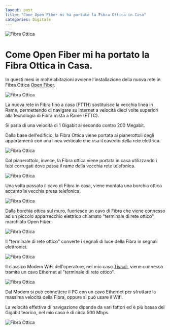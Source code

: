 ```yaml
---
layout: post
title: "Come Open Fiber mi ha portato la Fibra Ottica in Casa"
categories: Digitale
---
```


![Fibra Ottica](https://raw.githubusercontent.com/marcofromsicily/blog/master/images/fibra-0.jpg)

# Come Open Fiber mi ha portato la Fibra Ottica in Casa.

In questi mesi in molte abitazioni avviene l'installazione della nuova rete in Fibra Ottica [Open Fiber](https://openfiber.it/it).

![Fibra Ottica](https://raw.githubusercontent.com/marcofromsicily/blog/master/images/fibra-1.jpg)

La nuova rete in Fibra fino a casa (FTTH) sostituisce la vecchia linea in Rame, permettendo di navigare su internet a velocità dieci volte superiori alla tecnologia di Fibra mista a Rame (FTTC).

Si parla di una velocità di 1 Gigabit al secondo contro 200 Megabit.

Dalla base dell'edificio, la Fibra Ottica viene portata ai pianerottoli degli appartamenti con una linea verticale che usa il cavedio della rete elettrica.

![Fibra Ottica](https://raw.githubusercontent.com/marcofromsicily/blog/master/images/fibra-3.jpg)

Dal pianerottolo, invece, la Fibra ottica viene portata in casa utilizzando i tubi corrugati dove passa il rame della vecchia rete telefonica.

![Fibra Ottica](https://raw.githubusercontent.com/marcofromsicily/blog/master/images/fibra-4.jpg)

Una volta passato il cavo di Fibra in casa, viene montata una borchia ottica accanto la vecchia presa telefonica.

![Fibra Ottica](https://raw.githubusercontent.com/marcofromsicily/blog/master/images/fibra-5.jpg)

Dalla borchia ottica sul muro, fuoriesce un cavo di Fibra che viene connesso ad un piccolo apparrecchio elettrico chiamato "terminale di rete ottico", marchiato Open Fiber.

![Fibra Ottica](https://raw.githubusercontent.com/marcofromsicily/blog/master/images/fibra-6.jpg)


Il "terminale di rete ottico" converte i segnali di luce della Fibra in segnali elettronici.

![Fibra Ottica](https://raw.githubusercontent.com/marcofromsicily/blog/master/images/fibra-7.jpg)


Il classico Modem WiFi dell'operatore, nel mio caso [Tiscali](https://casa.tiscali.it/), viene connesso tramite un cavo Ethernet al "terminale di rete ottico".

![Fibra Ottica](https://raw.githubusercontent.com/marcofromsicily/blog/master/images/fibra-2.jpg)

Dal Modem si può connettere il PC con un cavo Ethernet per sfruttare la massima velocità della Fibra, oppure si può usare il Wifi.

La velocità effettiva di navigazione dipende da vari fattori ed è più bassa del Gigabit teorico, nel mio caso è di circa 500 Mbps.

![Fibra Ottica](https://raw.githubusercontent.com/marcofromsicily/blog/master/images/fibra-8.jpg)


